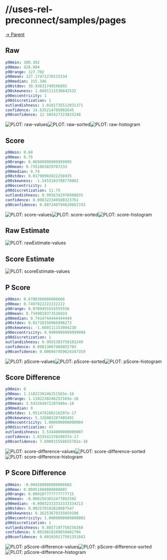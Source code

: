 
# //uses-rel-preconnect/samples/pages

[→ Parent](../..)


## Raw


```yaml
p90min: 300.392
p90max: 428.094
p90range: 127.702
p90mean: 327.17471276515334
p90median: 315.346
p90stdev: 30.93031740596892
p90skewness: 1.6601111530842532
p90eccentricity: 1
p90discretization: 1
outlandishness: 1.0181735512031371
confidence: 14.635214785002645
p90confidence: 12.505427323825248

```

![PLOT: raw-values](./raw/values.svg)![PLOT: raw-sorted](./raw/sorted.svg)![PLOT: raw-histogram](./raw/histogram.svg)
## Score


```yaml
p90min: 0.68
p90max: 0.75
p90range: 0.06999999999999995
p90mean: 0.7351063829787233
p90median: 0.74
p90stdev: 0.01790903022256935
p90skewness: -1.5453103708770002
p90eccentricity: 1
p90discretization: 11.75
outlandishness: 0.9956342976998035
confidence: 0.008322349580323761
p90confidence: 0.007240794620662743

```

![PLOT: score-values](./score/values.svg)![PLOT: score-sorted](./score/sorted.svg)![PLOT: score-histogram](./score/histogram.svg)
## Raw Estimate

![PLOT: rawEstimate-values](./rawEstimate/values.svg)
## Score Estimate

![PLOT: scoreEstimate-values](./scoreEstimate/values.svg)
## P Score


```yaml
p90min: 0.6788366666666666
p90max: 0.7497822222222222
p90range: 0.0709455555555556
p90mean: 0.7349029373526924
p90median: 0.7414744444444444
p90stdev: 0.01718350966998273
p90skewness: -1.660111153084238
p90eccentricity: 0.9999999999999999
p90discretization: 1
outlandishness: 0.9955303750103249
confidence: 0.00813067488055703
p90confidence: 0.006947459624347359

```

![PLOT: pScore-values](./pScore/values.svg)![PLOT: pScore-sorted](./pScore/sorted.svg)![PLOT: pScore-histogram](./pScore/histogram.svg)
## Score Difference


```yaml
p90min: 0
p90max: 1.1102230246251565e-16
p90range: 1.1102230246251565e-16
p90mean: 3.543264972207946e-18
p90median: 0
p90stdev: 1.951478180216297e-17
p90skewness: 5.326002287485491
p90eccentricity: 1.000000000000004
p90discretization: 47
outlandishness: 3.5344000000000007
confidence: 1.03354137829037e-17
p90confidence: 7.890015558655782e-18

```

![PLOT: score-difference-values](./score-difference/values.svg)![PLOT: score-difference-sorted](./score-difference/sorted.svg)![PLOT: score-difference-histogram](./score-difference/histogram.svg)
## P Score Difference


```yaml
p90min: -0.004588888888888865
p90max: 0.00451888888888885
p90range: 0.009107777777777715
p90mean: -0.0002563652477802592
p90median: -0.00032333333333334213
p90stdev: 0.002570102828687547
p90skewness: 0.16253679335859106
p90eccentricity: 1.0000000000000002
p90discretization: 1
outlandishness: 0.8857197750258368
confidence: 0.0010818109658482704
p90confidence: 0.001039117501351842

```

![PLOT: pScore-difference-values](./pScore-difference/values.svg)![PLOT: pScore-difference-sorted](./pScore-difference/sorted.svg)![PLOT: pScore-difference-histogram](./pScore-difference/histogram.svg)